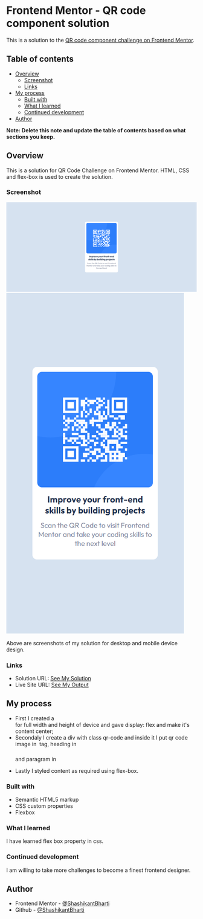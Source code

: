 # Frontend Mentor - QR code component solution

This is a solution to the [QR code component challenge on Frontend Mentor](https://www.frontendmentor.io/challenges/qr-code-component-iux_sIO_H).

## Table of contents

- [Overview](#overview)
  - [Screenshot](#screenshot)
  - [Links](#links)
- [My process](#my-process)
  - [Built with](#built-with)
  - [What I learned](#what-i-learned)
  - [Continued development](#continued-development)
- [Author](#author)

**Note: Delete this note and update the table of contents based on what sections you keep.**

## Overview

This is a solution for QR Code Challenge on Frontend Mentor. HTML, CSS and flex-box is used to create the solution.

### Screenshot

![](./solution-screenshots/Desktop-Version.png)
![](./solution-screenshots/Mobile-Version.png)

Above are screenshots of my solution for desktop and mobile device design.

### Links

- Solution URL: [See My Solution](https://github.com/ShashikantBharti/frontendmentor-qr-code-challenge)
- Live Site URL: [See My Output](https://shashikantbharti.github.io/frontendmentor-qr-code-challenge/)

## My process

- First I created a <div class="container"></div> for full width and height of device and gave display: flex and make it's content center;
- Secondaly I create a div with class qr-code and inside it I put qr code image in <img /> tag, heading in <h3></h3> and paragram in <p></p>
- Lastly I styled content as required using flex-box.

### Built with

- Semantic HTML5 markup
- CSS custom properties
- Flexbox

### What I learned

I have learned flex box property in css.

### Continued development

I am willing to take more challenges to become a finest frontend designer.

## Author

- Frontend Mentor - [@ShashikantBharti](https://www.frontendmentor.io/profile/ShashikantBharti)
- Github - [@ShashikantBharti](https://www.github.com/ShashikantBharti)
